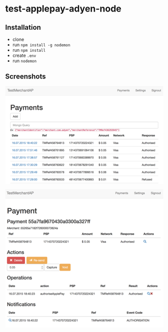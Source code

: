 # test-applepay-adyen-node

## Installation
* clone
* run `npm install -g nodemon`
* run `npm install`
* create `.env`
* run `nodemon`

## Screenshots

![List](/public/list.png "Payment list")

![Details](/public/details.png "Payment details")
